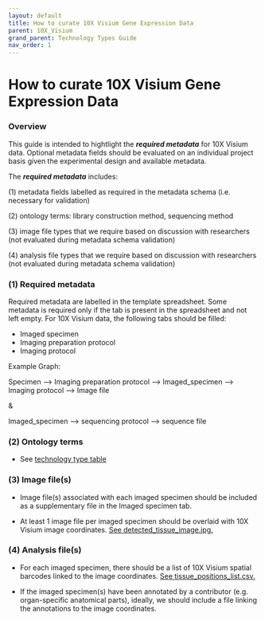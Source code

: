 ```yaml
---
layout: default
title: How to curate 10X Visium Gene Expression Data
parent: 10X_Visium
grand_parent: Technology Types Guide
nav_order: 1
---
```


# How to curate 10X Visium Gene Expression Data

### Overview

This guide is intended to hightlight the ***required metadata*** for 10X Visium data. Optional metadata fields should be evaluated on an individual project basis given the experimental design and available metadata.

The ***required metadata*** includes:

(1) metadata fields labelled as required in the metadata schema (i.e. necessary for validation)

(2) ontology terms: library construction method, sequencing method

(3) image file types that we require based on discussion with researchers (not evaluated during metadata schema validation)

(4) analysis file types that we require based on discussion with researchers (not evaluated during metadata schema validation)

### (1) Required metadata

Required metadata are labelled in the template spreadsheet. Some metadata is required only if the tab is present in the spreadsheet
and not left empty. For 10X Visium data, the following tabs should be filled:

- Imaged specimen
- Imaging preparation protocol
- Imaging protocol

Example Graph:

Specimen --> Imaging preparation protocol --> Imaged_specimen --> Imaging protocol --> Image file

&

Imaged_specimen --> sequencing protocol --> sequence file

### (2) Ontology terms

- See [technology type table](https://github.com/ebi-ait/hca-ebi-wrangler-central/blob/master/docs/technology_type_table.md)

### (3) Image file(s)

- Image file(s) associated with each imaged specimen should be included as a supplementary file in the Imaged specimen tab.

- At least 1 image file per imaged specimen should be overlaid with 10X Visium image coordinates. [See detected_tissue_image.jpg.](https://github.com/ebi-ait/hca-ebi-wrangler-central/blob/master/technology_types_guide/10X_Visium/example_dataset/detected_tissue_image.jpg)
### (4) Analysis file(s)

- For each imaged specimen, there should be a list of 10X Visium spatial barcodes linked to the image coordinates. [See tissue_positions_list.csv.](https://github.com/ebi-ait/hca-ebi-wrangler-central/blob/master/technology_types_guide/10X_Visium/example_dataset/tissue_positions_list.csv)

- If the imaged specimen(s) have been annotated by a contributor (e.g. organ-specific anatomical parts), ideally, we should include a file linking the annotations to the image coordinates.
